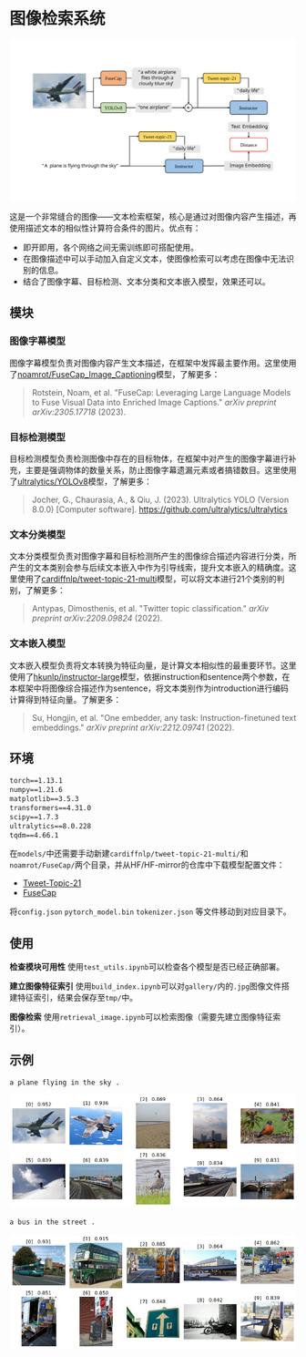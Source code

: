 # 图像检索系统

![framework](img/framework.svg)

这是一个非常缝合的图像——文本检索框架，核心是通过对图像内容产生描述，再使用描述文本的相似性计算符合条件的图片。优点有：

- 即开即用，各个网络之间无需训练即可搭配使用。
- 在图像描述中可以手动加入自定义文本，使图像检索可以考虑在图像中无法识别的信息。
- 结合了图像字幕、目标检测、文本分类和文本嵌入模型，效果还可以。



## 模块

### 图像字幕模型

图像字幕模型负责对图像内容产生文本描述，在框架中发挥最主要作用。这里使用了[noamrot/FuseCap_Image_Captioning](https://hf-mirror.com/noamrot/FuseCap_Image_Captioning)模型，了解更多：

>
>
>Rotstein, Noam, et al. "FuseCap: Leveraging Large Language Models to Fuse Visual Data into Enriched Image Captions." *arXiv preprint arXiv:2305.17718* (2023).

### 目标检测模型

目标检测模型负责检测图像中存在的目标物体，在框架中对产生的图像字幕进行补充，主要是强调物体的数量关系，防止图像字幕遗漏元素或者搞错数目。这里使用了[ultralytics/YOLOv8](https://github.com/ultralytics/ultralytics)模型，了解更多：

>
>
>Jocher, G., Chaurasia, A., & Qiu, J. (2023). Ultralytics YOLO (Version 8.0.0) [Computer software]. https://github.com/ultralytics/ultralytics

### 文本分类模型

文本分类模型负责对图像字幕和目标检测所产生的图像综合描述内容进行分类，所产生的文本类别会参与后续文本嵌入中作为引导线索，提升文本嵌入的精确度。这里使用了[cardiffnlp/tweet-topic-21-multi](https://hf-mirror.com/cardiffnlp/tweet-topic-21-multi)模型，可以将文本进行21个类别的判别，了解更多：

>
>
>Antypas, Dimosthenis, et al. "Twitter topic classification." *arXiv preprint arXiv:2209.09824* (2022).

### 文本嵌入模型

文本嵌入模型负责将文本转换为特征向量，是计算文本相似性的最重要环节。这里使用了[hkunlp/instructor-large](https://hf-mirror.com/hkunlp/instructor-large)模型，依据instruction和sentence两个参数，在本框架中将图像综合描述作为sentence，将文本类别作为introduction进行编码计算得到特征向量。了解更多：

>
>
>Su, Hongjin, et al. "One embedder, any task: Instruction-finetuned text embeddings." *arXiv preprint arXiv:2212.09741* (2022).



## 环境

```
torch==1.13.1
numpy==1.21.6
matplotlib==3.5.3
transformers==4.31.0
scipy==1.7.3
ultralytics==8.0.228
tqdm==4.66.1
```

在`models/`中还需要手动新建`cardiffnlp/tweet-topic-21-multi/`和`noamrot/FuseCap/`两个目录，并从HF/HF-mirror的仓库中下载模型配置文件：

- [Tweet-Topic-21](https://hf-mirror.com/cardiffnlp/tweet-topic-21-multi/tree/main)
- [FuseCap](https://hf-mirror.com/noamrot/FuseCap_Image_Captioning/tree/main)

将`config.json` `pytorch_model.bin` `tokenizer.json` 等文件移动到对应目录下。



## 使用

**检查模块可用性** 使用`test_utils.ipynb`可以检查各个模型是否已经正确部署。

**建立图像特征索引** 使用`build_index.ipynb`可以对`gallery/`内的`.jpg`图像文件搭建特征索引，结果会保存至`tmp/`中。

**图像检索** 使用`retrieval_image.ipynb`可以检索图像（需要先建立图像特征索引）。



## 示例

```
a plane flying in the sky .
```

![exam0](img/example0.png)

```
a bus in the street .
```

![exam1](img/example1.png)